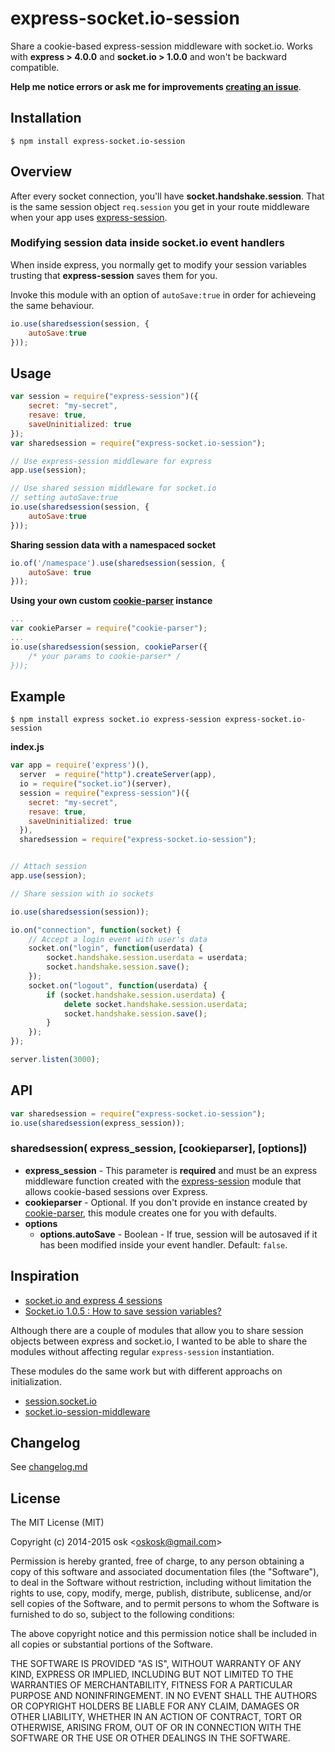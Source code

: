 express-socket.io-session
=========================

Share a cookie-based express-session middleware with socket.io. Works with **express > 4.0.0** and **socket.io > 1.0.0** and won't be backward compatible.

**Help me notice errors or ask me for improvements [creating an issue](https://github.com/oskosk/express-socket.io-session/issues/new)**.


## Installation

```
$ npm install express-socket.io-session
```

## Overview

After every socket connection, you'll have **socket.handshake.session**.
That is the same session object `req.session` you get in your route middleware when your app
uses [express-session](https://www.npmjs.com/package/express-session).


### Modifying session data inside socket.io event handlers

When inside express, you normally get to modify your session variables trusting
that **express-session** saves them for you.

Invoke this module with an option of `autoSave:true` in order for achieveing the
same behaviour.

```js
io.use(sharedsession(session, {
    autoSave:true
}));
```

## Usage

```js
var session = require("express-session")({
    secret: "my-secret",
    resave: true,
    saveUninitialized: true
});
var sharedsession = require("express-socket.io-session");

// Use express-session middleware for express
app.use(session);

// Use shared session middleware for socket.io
// setting autoSave:true
io.use(sharedsession(session, {
    autoSave:true
})); 
```

**Sharing session data with a namespaced socket**

```js
io.of('/namespace').use(sharedsession(session, {
    autoSave: true
}));
```

**Using your own custom [cookie-parser](https://www.npmjs.com/package/cookie-parser) instance**

```js
...
var cookieParser = require("cookie-parser");
...
io.use(sharedsession(session, cookieParser({
    /* your params to cookie-parser* /
}));
```

## Example

```
$ npm install express socket.io express-session express-socket.io-session
```

**index.js**

```js
var app = require('express')(),
  server  = require("http").createServer(app),
  io = require("socket.io")(server),
  session = require("express-session")({
    secret: "my-secret",
    resave: true,
    saveUninitialized: true
  }),
  sharedsession = require("express-socket.io-session");


// Attach session
app.use(session);

// Share session with io sockets

io.use(sharedsession(session));

io.on("connection", function(socket) {
    // Accept a login event with user's data
    socket.on("login", function(userdata) {
        socket.handshake.session.userdata = userdata;
        socket.handshake.session.save();
    });
    socket.on("logout", function(userdata) {
        if (socket.handshake.session.userdata) {
            delete socket.handshake.session.userdata;
            socket.handshake.session.save();
        }
    });        
});

server.listen(3000);
```

## API

```js
var sharedsession = require("express-socket.io-session");
io.use(sharedsession(express_session));
```

### sharedsession( express_session, [cookieparser], [options])

* **express_session** - This parameter is **required** and must be an express middleware function created with the  [express-session](https://www.npmjs.org/package/express-session) module that allows cookie-based sessions over Express.
* **cookieparser** - Optional. If you don't provide en instance created by [cookie-parser](https://www.npmjs.org/package/cookie-parser), this module creates one for you with defaults.
* **options** 
  * **options.autoSave** - Boolean - If true, session will be autosaved if it has been modified
  inside your event handler. Default: `false`.

## Inspiration

* [socket.io and express 4 sessions](http://stackoverflow.com/questions/23494016/socket-io-and-express-4-sessions)
* [Socket.io 1.0.5 : How to save session variables?](http://stackoverflow.com/questions/24290699/socket-io-1-0-5-how-to-save-session-variables/24380110#24380110)

Although there are a couple of modules that allow you to share session objects between express and socket.io,
I wanted to be able to share the modules without affecting regular `express-session` instantiation.

These modules do the same work but with different approachs on initialization.

* [session.socket.io](https://www.npmjs.org/package/session.socket.io) 
* [socket.io-session-middleware](https://github.com/peerigon/socket.io-session-middleware) 

## Changelog

See [changelog.md](changelog.md)


## License 

The MIT License (MIT)

Copyright (c) 2014-2015 osk &lt;oskosk@gmail.com&gt;

Permission is hereby granted, free of charge, to any person obtaining a copy
of this software and associated documentation files (the "Software"), to deal
in the Software without restriction, including without limitation the rights
to use, copy, modify, merge, publish, distribute, sublicense, and/or sell
copies of the Software, and to permit persons to whom the Software is
furnished to do so, subject to the following conditions:

The above copyright notice and this permission notice shall be included in all
copies or substantial portions of the Software.

THE SOFTWARE IS PROVIDED "AS IS", WITHOUT WARRANTY OF ANY KIND, EXPRESS OR
IMPLIED, INCLUDING BUT NOT LIMITED TO THE WARRANTIES OF MERCHANTABILITY,
FITNESS FOR A PARTICULAR PURPOSE AND NONINFRINGEMENT. IN NO EVENT SHALL THE
AUTHORS OR COPYRIGHT HOLDERS BE LIABLE FOR ANY CLAIM, DAMAGES OR OTHER
LIABILITY, WHETHER IN AN ACTION OF CONTRACT, TORT OR OTHERWISE, ARISING FROM,
OUT OF OR IN CONNECTION WITH THE SOFTWARE OR THE USE OR OTHER DEALINGS IN THE
SOFTWARE.

